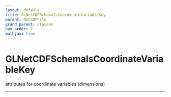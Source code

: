 ```yaml
---
layout: default
title: GLNetCDFSchemaIsCoordinateVariableKey
parent: NetCDFFile
grand_parent: Classes
nav_order: 7
mathjax: true
---
```


#  GLNetCDFSchemaIsCoordinateVariableKey

attributes for coordinate variables (dimensions)


---


